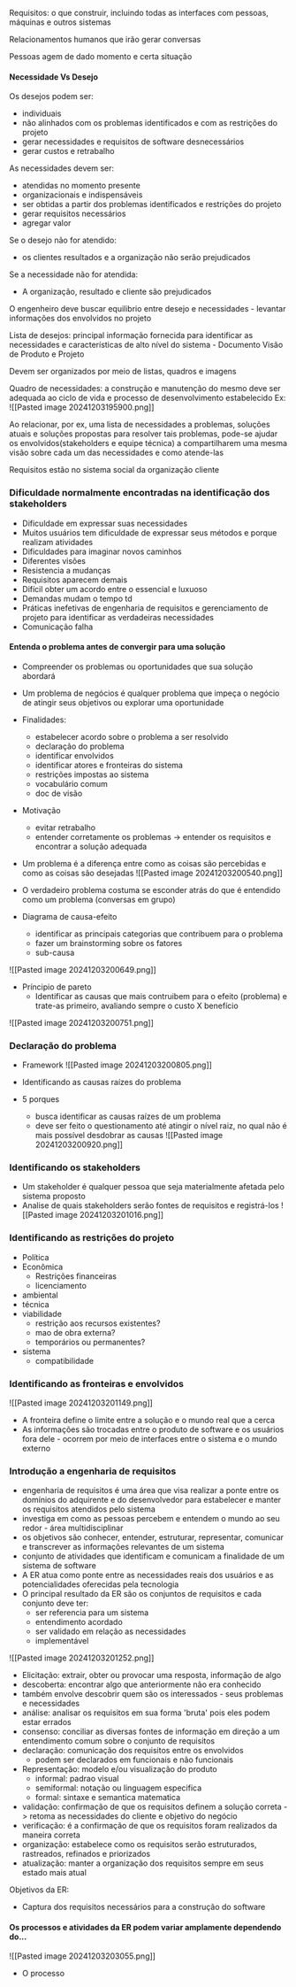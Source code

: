 Requisitos: o que construir, incluindo todas as interfaces com pessoas, máquinas e outros sistemas

Relacionamentos humanos que irão gerar conversas

Pessoas agem de dado momento e certa situação


#### Necessidade Vs Desejo

Os desejos podem ser:
- individuais 
- não alinhados com os problemas identificados e com as restrições do projeto
- gerar necessidades e requisitos de software desnecessários
- gerar custos e retrabalho

As necessidades devem ser:
- atendidas no momento presente
- organizacionais e indispensáveis 
- ser obtidas a partir dos problemas identificados e restrições do projeto
- gerar requisitos necessários
- agregar valor

Se o desejo não for atendido:
- os clientes resultados e a organização não serão prejudicados

Se a necessidade não for atendida: 
- A organização, resultado e cliente são prejudicados

O engenheiro deve buscar equilibrio entre desejo e necessidades - levantar informações dos envolvidos no projeto

Lista de desejos: principal informação fornecida para identificar as necessidades e características de alto nível do sistema - Documento Visão de Produto e Projeto

Devem ser organizados por meio de listas, quadros e imagens

Quadro de necessidades: a construção e manutenção do mesmo deve ser adequada ao ciclo de vida e processo de desenvolvimento estabelecido
Ex:
![[Pasted image 20241203195900.png]]

Ao relacionar, por ex, uma lista de necessidades a problemas, soluções atuais e soluções propostas para resolver tais problemas, pode-se ajudar os envolvidos(stakeholders e equipe técnica) a compartilharem uma mesma visão sobre cada um das necessidades e como atende-las

Requisitos estão no sistema social da organização cliente


### Dificuldade normalmente encontradas na identificação dos stakeholders

- Dificuldade em expressar suas necessidades
- Muitos usuários tem dificuldade de expressar seus métodos e porque realizam atividades
- Dificuldades para imaginar novos caminhos 
- Diferentes visões
- Resistencia a mudanças 
- Requisitos aparecem demais
- Difícil obter um acordo entre o essencial e luxuoso
- Demandas mudam o tempo td
- Práticas inefetivas de engenharia de requisitos e gerenciamento de projeto para identificar as verdadeiras necessidades
- Comunicação falha


#### Entenda o problema antes de convergir para uma solução 
- Compreender os problemas ou oportunidades que sua solução abordará
- Um problema de negócios é qualquer problema que impeça o negócio de atingir seus objetivos ou explorar uma oportunidade
- Finalidades:
	- estabelecer acordo sobre o problema a ser resolvido
	- declaração do problema
	- identificar envolvidos
	- identificar atores e fronteiras do sistema
	- restrições impostas ao sistema
	- vocabulário comum
	- doc de visão
- Motivação 
	- evitar retrabalho
	- entender corretamente os problemas -> entender os requisitos e encontrar a solução adequada
- Um problema é a diferença entre como as coisas são percebidas e como as coisas são desejadas
![[Pasted image 20241203200540.png]]

- O verdadeiro problema costuma se esconder atrás do que é entendido como um problema (conversas em grupo)
- Diagrama de causa-efeito
	- identificar as principais categorias que contribuem para o problema
	- fazer um brainstorming sobre os fatores
	- sub-causa

![[Pasted image 20241203200649.png]]

- Príncipio de pareto
	- Identificar as causas que mais contruibem para o efeito (problema) e trate-as primeiro, avaliando sempre o custo X benefício

![[Pasted image 20241203200751.png]]

### Declaração do problema
- Framework
![[Pasted image 20241203200805.png]]

- Identificando as causas raízes do problema
- 5 porques
	- busca identificar as causas raízes de um problema
	- deve ser feito o questionamento até atingir o nível raiz, no qual não é mais possível desdobrar as causas
	![[Pasted image 20241203200920.png]]

### Identificando os stakeholders
- Um stakeholder é qualquer pessoa que seja materialmente afetada pelo sistema proposto
- Analise de quais stakeholders serão fontes de requisitos e registrá-los
![[Pasted image 20241203201016.png]]
### Identificando as restrições do projeto

- Política
- Econômica
	- Restrições financeiras
	- licenciamento
- ambiental
- técnica
- viabilidade
	- restrição aos recursos existentes?
	- mao de obra externa?
	- temporários ou permanentes?
- sistema
	- compatibilidade

### Identificando as fronteiras e envolvidos
![[Pasted image 20241203201149.png]]

- A fronteira define o limite entre a solução e o mundo real que a cerca
- As informações são trocadas entre o produto de software e os usuários fora dele - ocorrem por meio de interfaces entre o sistema e o mundo externo

### Introdução a engenharia de requisitos

- engenharia de requisitos é uma área que visa realizar a ponte entre os domínios do adquirente e do desenvolvedor para estabelecer e manter os requisitos atendidos pelo sistema
- investiga em como as pessoas percebem e entendem o mundo ao seu redor - área multidisciplinar
- os objetivos são conhecer, entender, estruturar, representar, comunicar e transcrever as informações relevantes de um sistema
- conjunto de atividades que identificam e comunicam a finalidade de um sistema de software
- A ER atua como ponte entre as necessidades reais dos usuários e as potencialidades oferecidas pela tecnologia
- O principal resultado da ER são os conjuntos de requisitos e cada conjunto deve ter:
	- ser referencia para um sistema
	- entendimento acordado
	- ser validado em relação as necessidades
	- implementável

![[Pasted image 20241203201252.png]]

- Elicitação: extrair, obter ou provocar uma resposta, informação de algo
- descoberta: encontrar algo que anteriormente não era conhecido
- também envolve descobrir quem são os interessados - seus problemas e necessidades
- análise: analisar os requisitos em sua forma 'bruta' pois eles podem estar errados
- consenso: conciliar as diversas fontes de informação em direção a um entendimento comum sobre o conjunto de requisitos 
- declaração: comunicação dos requisitos entre os envolvidos
	- podem ser declarados em funcionais e não funcionais
- Representação: modelo e/ou visualização do produto
	- informal: padrao visual
	- semiformal: notação ou linguagem especifica
	- formal: sintaxe e semantica matematica
- validação: confirmação de que os requisitos definem a solução correta -> retoma as necessidades do cliente e objetivo do negócio 
- verificação: é a confirmação de que os requisitos foram realizados da maneira correta
- organização: estabelece como os requisitos serão estruturados, rastreados, refinados e priorizados
- atualização: manter a organização dos requisitos sempre em seus estado mais atual

Objetivos da ER:
- Captura dos requisitos necessários para a construção do software


#### Os processos e atividades da ER podem variar amplamente dependendo do...

![[Pasted image 20241203203055.png]]

- O processo